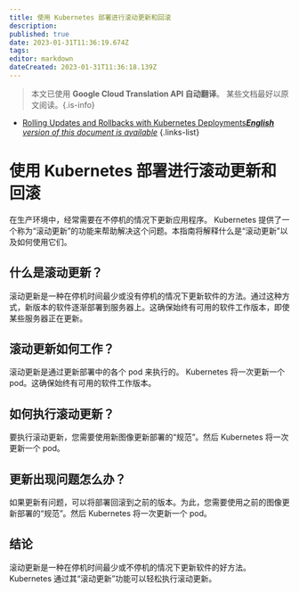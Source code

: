 ```yaml
---
title: 使用 Kubernetes 部署进行滚动更新和回滚
description: 
published: true
date: 2023-01-31T11:36:19.674Z
tags: 
editor: markdown
dateCreated: 2023-01-31T11:36:18.139Z
---
```


> 本文已使用 **Google Cloud Translation API 自动翻译**。
某些文档最好以原文阅读。{.is-info}

- [Rolling Updates and Rollbacks with Kubernetes Deployments***English** version of this document is available*](/en/Knowledge-base/Kubernetes/rolling-updates-and-rollbacks-with-kubernetes-deployments)
{.links-list}



# 使用 Kubernetes 部署进行滚动更新和回滚

在生产环境中，经常需要在不停机的情况下更新应用程序。 Kubernetes 提供了一个称为“滚动更新”的功能来帮助解决这个问题。本指南将解释什么是“滚动更新”以及如何使用它们。

## 什么是滚动更新？

滚动更新是一种在停机时间最少或没有停机的情况下更新软件的方法。通过这种方式，新版本的软件逐渐部署到服务器上。这确保始终有可用的软件工作版本，即使某些服务器正在更新。

## 滚动更新如何工作？

滚动更新是通过更新部署中的各个 pod 来执行的。 Kubernetes 将一次更新一个 pod。这确保始终有可用的软件工作版本。

## 如何执行滚动更新？

要执行滚动更新，您需要使用新图像更新部署的“规范”。然后 Kubernetes 将一次更新一个 pod。

## 更新出现问题怎么办？

如果更新有问题，可以将部署回滚到之前的版本。为此，您需要使用之前的图像更新部署的“规范”。然后 Kubernetes 将一次更新一个 pod。

## 结论

滚动更新是一种在停机时间最少或不停机的情况下更新软件的好方法。 Kubernetes 通过其“滚动更新”功能可以轻松执行滚动更新。